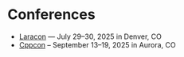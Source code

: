# Conferences

- [Laracon](https://laracon.us) — July 29–30, 2025 in Denver, CO
- [Cppcon](https://cppcon.org) – September 13–19, 2025 in Aurora, CO

